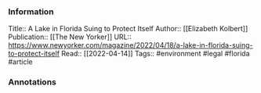 
### Information
Title:: A Lake in Florida Suing to Protect Itself
Author:: [[Elizabeth Kolbert]]
Publication:: [[The New Yorker]]
URL:: https://www.newyorker.com/magazine/2022/04/18/a-lake-in-florida-suing-to-protect-itself
Read:: [[2022-04-14]]
Tags:: #environment #legal #florida
#article

### Annotations
